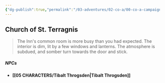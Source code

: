 ```yaml
---
{"dg-publish":true,"permalink":"/03-adventures/02-co-a/00-co-a-campaign/church-of-st-terragnis/","tags":["Interlopers","CoA"]}
---
```



## Church of St. Terragnis

> The Inn's common room is more busy than you had expected.  The interior is dim, lit by a few windows and lanterns.  The atmosphere is subdued, and somber turn towards the door and stick.  

##### NPCs

- **[[05 CHARACTERS/Tibalt Throgsden\|Tibalt Throgsden]]** 